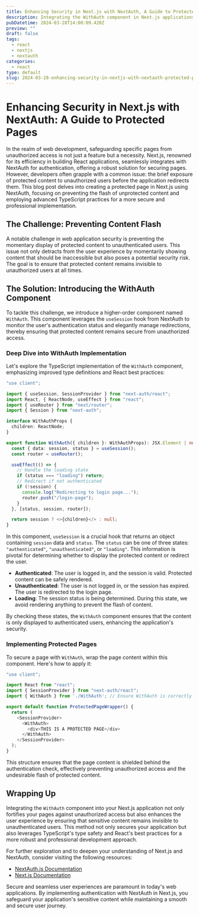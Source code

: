 ```yaml
---
title: Enhancing Security in Next.js with NextAuth, A Guide to Protected Pages
description: Integrating the WithAuth component in Next.js applications fortifies pages against unauthorized access, enhancing user experience by ensuring sensitive content remains invisible to unauthenticated users, leveraging TypeScript's type safety and React's best practices for a robust development approach.
pubDatetime: 2024-03-28T14:00:09.420Z
preview: ""
draft: false
tags:
  - react
  - nextjs
  - nextauth
categories:
  - react
type: default
slug: 2024-03-28-enhancing-security-in-nextjs-with-nextauth-protected-pages
---
```

# Enhancing Security in Next.js with NextAuth: A Guide to Protected Pages

In the realm of web development, safeguarding specific pages from unauthorized access is not just a feature but a necessity. Next.js, renowned for its efficiency in building React applications, seamlessly integrates with NextAuth for authentication, offering a robust solution for securing pages. However, developers often grapple with a common issue: the brief exposure of protected content to unauthorized users before the application redirects them. This blog post delves into creating a protected page in Next.js using NextAuth, focusing on preventing the flash of unprotected content and employing advanced TypeScript practices for a more secure and professional implementation.

## The Challenge: Preventing Content Flash

A notable challenge in web application security is preventing the momentary display of protected content to unauthenticated users. This issue not only detracts from the user experience by momentarily showing content that should be inaccessible but also poses a potential security risk. The goal is to ensure that protected content remains invisible to unauthorized users at all times.

## The Solution: Introducing the WithAuth Component

To tackle this challenge, we introduce a higher-order component named `WithAuth`. This component leverages the `useSession` hook from NextAuth to monitor the user's authentication status and elegantly manage redirections, thereby ensuring that protected content remains secure from unauthorized access.

### Deep Dive into WithAuth Implementation

Let's explore the TypeScript implementation of the `WithAuth` component, emphasizing improved type definitions and React best practices:

```typescript
"use client";

import { useSession, SessionProvider } from "next-auth/react";
import React, { ReactNode, useEffect } from "react";
import { useRouter } from "next/router";
import { Session } from "next-auth";

interface WithAuthProps {
  children: ReactNode;
}

export function WithAuth({ children }: WithAuthProps): JSX.Element | null {
  const { data: session, status } = useSession();
  const router = useRouter();

  useEffect(() => {
    // Handle the loading state
    if (status === "loading") return;
    // Redirect if not authenticated
    if (!session) {
      console.log("Redirecting to login page...");
      router.push("/login-page");
    }
  }, [status, session, router]);

  return session ? <>{children}</> : null;
}
```

In this component, `useSession` is a crucial hook that returns an object containing `session` data and `status`. The `status` can be one of three states: `"authenticated"`, `"unauthenticated"`, or `"loading"`. This information is pivotal for determining whether to display the protected content or redirect the user.

- **Authenticated**: The user is logged in, and the session is valid. Protected content can be safely rendered.
- **Unauthenticated**: The user is not logged in, or the session has expired. The user is redirected to the login page.
- **Loading**: The session status is being determined. During this state, we avoid rendering anything to prevent the flash of content.

By checking these states, the `WithAuth` component ensures that the content is only displayed to authenticated users, enhancing the application's security.

### Implementing Protected Pages

To secure a page with `WithAuth`, wrap the page content within this component. Here's how to apply it:

```typescript
"use client";

import React from "react";
import { SessionProvider } from "next-auth/react";
import { WithAuth } from './WithAuth'; // Ensure WithAuth is correctly imported

export default function ProtectedPageWrapper() {
  return (
    <SessionProvider>
      <WithAuth>
        <div>THIS IS A PROTECTED PAGE</div>
      </WithAuth>
    </SessionProvider>
  );
}
```

This structure ensures that the page content is shielded behind the authentication check, effectively preventing unauthorized access and the undesirable flash of protected content.

## Wrapping Up

Integrating the `WithAuth` component into your Next.js application not only fortifies your pages against unauthorized access but also enhances the user experience by ensuring that sensitive content remains invisible to unauthenticated users. This method not only secures your application but also leverages TypeScript's type safety and React's best practices for a more robust and professional development approach.

For further exploration and to deepen your understanding of Next.js and NextAuth, consider visiting the following resources:

- [NextAuth.js Documentation](https://next-auth.js.org/)
- [Next.js Documentation](https://nextjs.org/docs)

Secure and seamless user experiences are paramount in today's web applications. By implementing authentication with NextAuth in Next.js, you safeguard your application's sensitive content while maintaining a smooth and secure user journey.